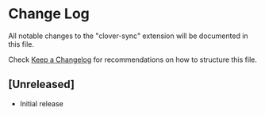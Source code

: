 # Change Log

All notable changes to the "clover-sync" extension will be documented in this file.

Check [Keep a Changelog](http://keepachangelog.com/) for recommendations on how to structure this file.

## [Unreleased]

- Initial release